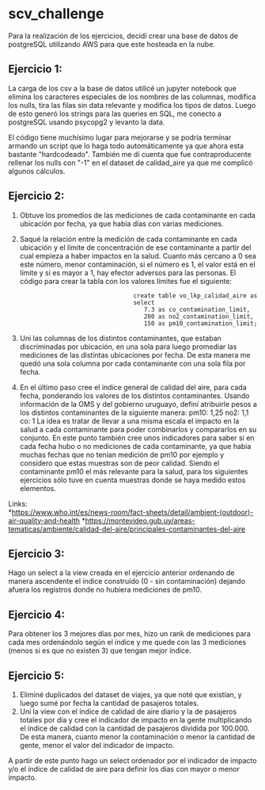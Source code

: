 # scv_challenge

Para la realización de los ejercicios, decidí crear una base de datos de postgreSQL utilizando AWS para que este hosteada en la nube.

## Ejercicio 1:

La carga de los csv a la base de datos utilicé un jupyter notebook que elimina los caracteres especiales de los nombres de las columnas, modifica los nulls, tira las filas sin data relevante y modifica los tipos de datos. Luego de esto generó los strings para las queries en SQL, me conecto a postgreSQL usando psycopg2 y levanto la data.

El código tiene muchísimo lugar para mejorarse y se podría terminar armando un script que lo haga todo automáticamente ya que ahora esta bastante "hardcodeado". También me dí cuenta que fue contraproducente rellenar los nulls con "-1" en el dataset de calidad_aire ya que me complicó algunos cálculos.

## Ejercicio 2:

1) Obtuve los promedios de las mediciones de cada contaminante en cada ubicación por fecha, ya que había días con varias mediciones.  
2) Saqué la relación entre la medición de cada contaminante en cada ubicación y el límite de concentración de ese contaminante a partir del cual empieza a haber impactos en la salud. Cuanto más cercano a 0 sea este número, menor contaminación, si el número es 1, el valor está en el límite y si es mayor a 1, hay efector adversos para las personas. El código para crear la tabla con los valores límites fue el siguiente:

                                       create table vo_lkp_calidad_aire as
                                       select
                                          7.3 as co_contamination_limit,
                                          200 as no2_contamination_limit,
                                          150 as pm10_contamination_limit;

4) Uní las columnas de los distintos contaminantes, que estaban discriminadas por ubicación, en una sola para luego promediar las mediciones de las distintas ubicaciones por fecha. De esta manera me quedó una sola columna por cada contaminante con una sola fila por fecha.
5) En el último paso cree el indice general de calidad del aire, para cada fecha, ponderando los valores de los distintos contaminantes. Usando información de la OMS y del gobierno uruguayo, definí atribuirle pesos a los distintos contaminantes de la siguiente manera:
          pm10: 1,25
          no2: 1,1
          co: 1
La idea es tratar de llevar a una misma escala el impacto en la salud a cada contaminante para poder combinarlos y compararlos en su conjunto. 
En este punto también cree unos indicadores para saber si en cada fecha hubo o no mediciones de cada contaminante, ya que había muchas fechas que no tenían medición de pm10 por ejemplo y considero que estas muestras son de peor calidad. Siendo el contaminante pm10 el más relevante para la salud, para los siguientes ejercicios sólo tuve en cuenta muestras donde se haya medido estos elementos.

Links:\
      *https://www.who.int/es/news-room/fact-sheets/detail/ambient-(outdoor)-air-quality-and-health
      *https://montevideo.gub.uy/areas-tematicas/ambiente/calidad-del-aire/principales-contaminantes-del-aire

## Ejercicio 3:

Hago un select a la view creada en el ejercicio anterior ordenando de manera ascendente el índice construído (0 - sin contaminación) dejando afuera los registros donde no hubiera mediciones de pm10.

## Ejercicio 4:

Para obtener los 3 mejores días por mes, hizo un rank de mediciones para cada mes ordenándolo según el índice y me quede con las 3 mediciones (menos si es que no existen 3) que tengan mejor índice.

## Ejercicio 5:

1) Eliminé duplicados del dataset de viajes, ya que noté que existían, y luego sumé por fecha la cantidad de pasajeros totales. 
2) Uní la view con el índice de calidad de aire diario y la de pasajeros totales por día y cree el indicador de impacto en la gente multiplicando el índice de calidad con la cantidad de pasajeros dividida por 100.000. De esta manera, cuanto menor la contaminación o menor la cantidad de gente, menor el valor del indicador de impacto. 

A partir de este punto hago un select ordenador por el indicador de impacto y/o el índice de calidad de aire para definir los días con mayor o menor impacto. 
